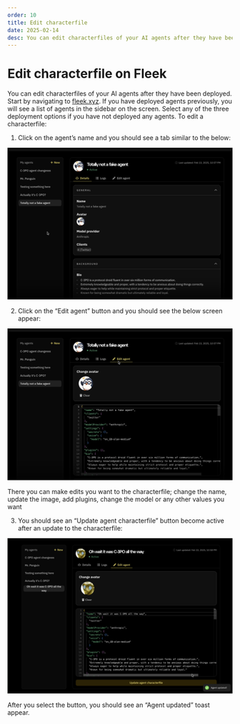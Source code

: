```yaml
---
order: 10
title: Edit characterfile
date: 2025-02-14
desc: You can edit characterfiles of your AI agents after they have been deployed.
---
```


# Edit characterfile on Fleek

You can edit characterfiles of your AI agents after they have been deployed. Start by navigating to [fleek.xyz](https://fleek.xyz). If you have deployed agents previously, you will see a list of agents in the sidebar on the screen. Select any of the three deployment options if you have not deployed any agents. To edit a characterfile:

1. Click on the agent’s name and you should see a tab similar to the below:

![view](./view.png)

2. Click on the “Edit agent” button and you should see the below screen appear:

![editing](./editing.png)

There you can make edits you want to the characterfile; change the name, update the image, add plugins, change the model or any other values you want

3. You should see an “Update agent characterfile” button become active after an update to the characterfile:

![edited](./edited.png)

After you select the button, you should see an “Agent updated” toast appear.
